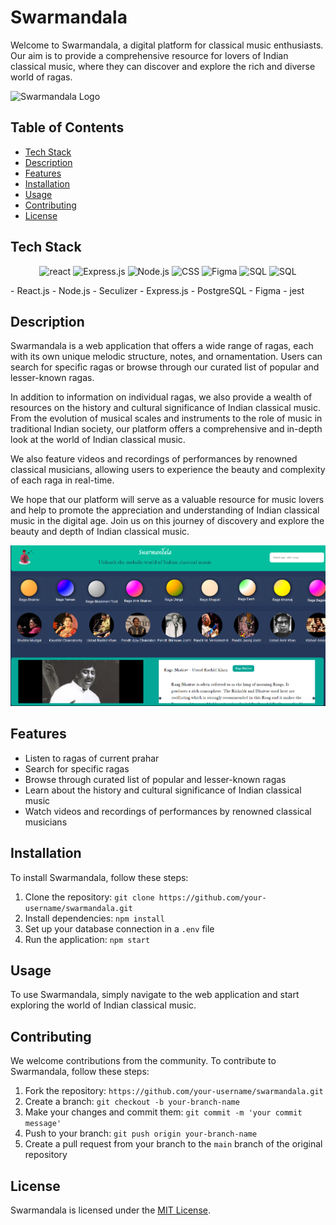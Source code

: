 # Swarmandala

Welcome to Swarmandala, a digital platform for classical music enthusiasts. Our aim is to provide a comprehensive resource for lovers of Indian classical music, where they can discover and explore the rich and diverse world of ragas.

![Swarmandala Logo](https://i.ibb.co/s5Lm3HH/logo-2.png)

## Table of Contents

- [Tech Stack](#tech-stack)
- [Description](#description)
- [Features](#features)
- [Installation](#installation)
- [Usage](#usage)
- [Contributing](#contributing)
- [License](#license)

## Tech Stack

<p align="center">
  <img src="https://github.com/coherencez/tech-logos/raw/master/react.png" width="200" title="react">
  <img src="https://user-images.githubusercontent.com/25181517/183859966-a3462d8d-1bc7-4880-b353-e2cbed900ed6.png" width="200" alt="Express.js">
  <img src="https://github.com/coherencez/tech-logos/raw/master/nodejs.png" width="200" alt="Node.js">
  <img src="https://github.com/coherencez/tech-logos/raw/master/css3.png" width="200" alt="CSS">
  <img src="https://user-images.githubusercontent.com/25181517/189715289-df3ee512-6eca-463f-a0f4-c10d94a06b2f.png" width="200" alt="Figma">
  <img src="https://user-images.githubusercontent.com/25181517/117208740-bfb78400-adf5-11eb-97bb-09072b6bedfc.png" width="200" alt="SQL">
  <img src="https://user-images.githubusercontent.com/25181517/187955005-f4ca6f1a-e727-497b-b81b-93fb9726268e.png" width="200" alt="SQL">
  
  
</p>
<imc src="https://github.com/coherencez/tech-logos/raw/master/react.png" height="100">
- React.js
- Node.js
- Seculizer
- Express.js
- PostgreSQL 
- Figma
- jest



## Description

Swarmandala is a web application that offers a wide range of ragas, each with its own unique melodic structure, notes, and ornamentation. Users can search for specific ragas or browse through our curated list of popular and lesser-known ragas.

In addition to information on individual ragas, we also provide a wealth of resources on the history and cultural significance of Indian classical music. From the evolution of musical scales and instruments to the role of music in traditional Indian society, our platform offers a comprehensive and in-depth look at the world of Indian classical music.

We also feature videos and recordings of performances by renowned classical musicians, allowing users to experience the beauty and complexity of each raga in real-time.

We hope that our platform will serve as a valuable resource for music lovers and help to promote the appreciation and understanding of Indian classical music in the digital age. Join us on this journey of discovery and explore the beauty and depth of Indian classical music.

![Home Page](./swarmandala/public/Screenshot%202023-04-04%20105749.png)

<!-- [![Alt Text](./swarmandala/public/Screenshot%202023-04-04%20105749.png)](./swarmandala/public/Recording%202023-04-04%20105621.mp4) -->

## Features
- Listen to ragas of current prahar
- Search for specific ragas
- Browse through curated list of popular and lesser-known ragas
- Learn about the history and cultural significance of Indian classical music
- Watch videos and recordings of performances by renowned classical musicians

## Installation

To install Swarmandala, follow these steps:

1. Clone the repository: `git clone https://github.com/your-username/swarmandala.git`
2. Install dependencies: `npm install`
3. Set up your database connection in a `.env` file
4. Run the application: `npm start`

## Usage

To use Swarmandala, simply navigate to the web application and start exploring the world of Indian classical music.

## Contributing

We welcome contributions from the community. To contribute to Swarmandala, follow these steps:

1. Fork the repository: `https://github.com/your-username/swarmandala.git`
2. Create a branch: `git checkout -b your-branch-name`
3. Make your changes and commit them: `git commit -m 'your commit message'`
4. Push to your branch: `git push origin your-branch-name`
5. Create a pull request from your branch to the `main` branch of the original repository

## License

Swarmandala is licensed under the [MIT License](https://opensource.org/licenses/MIT).
